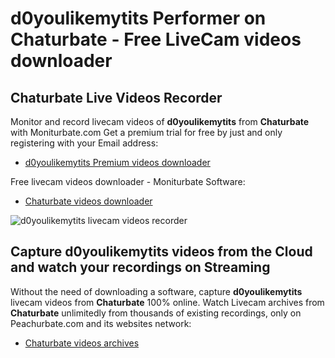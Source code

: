# d0youlikemytits Performer on Chaturbate - Free LiveCam videos downloader

## Chaturbate Live Videos Recorder

Monitor and record livecam videos of **d0youlikemytits** from **Chaturbate** with Moniturbate.com
Get a premium trial for free by just and only registering with your Email address:
* [d0youlikemytits Premium videos downloader](https://moniturbate.com/request-demo-licence-key.html)

Free livecam videos downloader - Moniturbate Software:
* [Chaturbate videos downloader](https://moniturbate.com/moniturbate-download-software.html)

![d0youlikemytits livecam videos recorder](https://peachurnet.com/templates/moniturbate-software.png)


## Capture d0youlikemytits videos from the Cloud and watch your recordings on Streaming

Without the need of downloading a software, capture **d0youlikemytits** livecam videos from **Chaturbate** 100% online.
Watch Livecam archives from **Chaturbate** unlimitedly from thousands of existing recordings, only on Peachurbate.com and its websites network:
* [Chaturbate videos archives](https://peachurnet.com/)